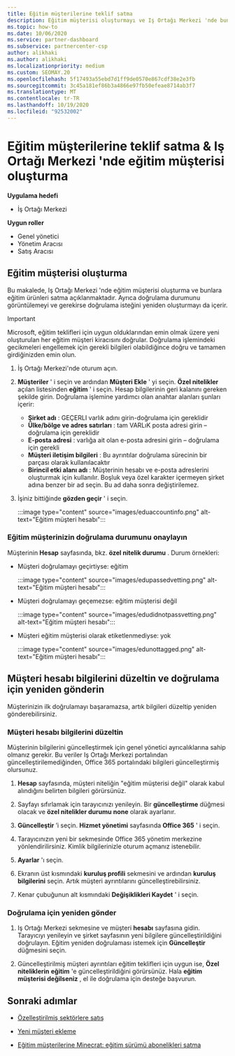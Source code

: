 ```yaml
---
title: Eğitim müşterilerine teklif satma
description: Eğitim müşterisi oluşturmayı ve Iş Ortağı Merkezi 'nde bunlara teklifler satmayı öğrenin. Eğitim müşterinizin doğrulama durumunu onaylamayı içerir.
ms.topic: how-to
ms.date: 10/06/2020
ms.service: partner-dashboard
ms.subservice: partnercenter-csp
author: alikhaki
ms.author: alikhaki
ms.localizationpriority: medium
ms.custom: SEOMAY.20
ms.openlocfilehash: 5f17493a55ebd7d1ff9de0570e867cdf38e2e3fb
ms.sourcegitcommit: 3c45a181ef86b3a4866e97fb50efeae8714ab3f7
ms.translationtype: MT
ms.contentlocale: tr-TR
ms.lasthandoff: 10/19/2020
ms.locfileid: "92532002"
---
```

# <a name="how-to-sell-offers-to-education-customers--how-to-create-an-education-customer-in-partner-center"></a>Eğitim müşterilerine teklif satma & Iş Ortağı Merkezi 'nde eğitim müşterisi oluşturma

**Uygulama hedefi**

- İş Ortağı Merkezi

**Uygun roller**

- Genel yönetici
- Yönetim Aracısı
- Satış Aracısı

## <a name="create-an-education-customer"></a>Eğitim müşterisi oluşturma

Bu makalede, Iş Ortağı Merkezi 'nde eğitim müşterisi oluşturma ve bunlara eğitim ürünleri satma açıklanmaktadır. Ayrıca doğrulama durumunu görüntülemeyi ve gerekirse doğrulama isteğini yeniden oluşturmayı da içerir.

> [!IMPORTANT]
> Microsoft, eğitim teklifleri için uygun olduklarından emin olmak üzere yeni oluşturulan her eğitim müşteri kiracısını doğrular.  Doğrulama işlemindeki gecikmeleri engellemek için gerekli bilgileri olabildiğince doğru ve tamamen girdiğinizden emin olun.

1. İş Ortağı Merkezi'nde oturum açın.

2. **Müşteriler** ' i seçin ve ardından **Müşteri Ekle** ' yi seçin. **Özel nitelikler** açılan listesinden **eğitim** ' i seçin.  Hesap bilgilerinin geri kalanını gereken şekilde girin.  Doğrulama işlemine yardımcı olan anahtar alanları şunları içerir:

   - **Şirket adı** : GEÇERLI varlık adını girin-doğrulama için gereklidir
   - **Ülke/bölge ve adres satırları** : tam VARLıK posta adresi girin – doğrulama için gereklidir
   - **E-posta adresi** : varlığa ait olan e-posta adresini girin – doğrulama için gerekli
   - **Müşteri iletişim bilgileri** : Bu ayrıntılar doğrulama sürecinin bir parçası olarak kullanılacaktır
   - **Birincil etki alanı adı** : Müşterinin hesabı ve e-posta adreslerini oluşturmak için kullanılır.  Boşluk veya özel karakter içermeyen şirket adına benzer bir ad seçin.  Bu ad daha sonra değiştirilemez.

3. İşiniz bittiğinde **gözden geçir** ' i seçin.

   :::image type="content" source="images/eduaccountinfo.png" alt-text="Eğitim müşteri hesabı":::

### <a name="confirm-your-education-customers-verification-status"></a>Eğitim müşterinizin doğrulama durumunu onaylayın

Müşterinin **Hesap** sayfasında, bkz. **özel nitelik durumu** .
Durum örnekleri:

- Müşteri doğrulamayı geçirtiyse: eğitim

   :::image type="content" source="images/edupassedvetting.png" alt-text="Eğitim müşteri hesabı":::

- Müşteri doğrulamayı geçemezse: eğitim müşterisi değil

   :::image type="content" source="images/edudidnotpassvetting.png" alt-text="Eğitim müşteri hesabı":::

- Müşteri eğitim müşterisi olarak etiketlenmediyse: yok

   :::image type="content" source="images/edunottagged.png" alt-text="Eğitim müşteri hesabı":::

## <a name="correct-the-customer-account-info-and-resubmit-for-verification"></a>Müşteri hesabı bilgilerini düzeltin ve doğrulama için yeniden gönderin

Müşterinizin ilk doğrulamayı başaramazsa, artık bilgileri düzeltip yeniden gönderebilirsiniz.

### <a name="correct-the-customer-account-information"></a>Müşteri hesabı bilgilerini düzeltin

Müşterinin bilgilerini güncelleştirmek için genel yönetici ayrıcalıklarına sahip olmanız gerekir. Bu veriler Iş Ortağı Merkezi portalından güncelleştirilemediğinden, Office 365 portalındaki bilgileri güncelleştirmiş olursunuz.

1. **Hesap** sayfasında, müşteri niteliğin "eğitim müşterisi değil" olarak kabul alındığını belirten bilgileri görürsünüz.

2. Sayfayı sıfırlamak için tarayıcınızı yenileyin. Bir **güncelleştirme** düğmesi olacak ve **özel nitelikler durumu** **none** olarak ayarlanır.

3. **Güncelleştir** ’i seçin. **Hizmet yönetimi** sayfasında **Office 365** ' i seçin.

4. Tarayıcınızın yeni bir sekmesinde Office 365 yönetim merkezine yönlendirilirsiniz. Kimlik bilgilerinizle oturum açmanız istenebilir.

5. **Ayarlar** 'ı seçin.

6. Ekranın üst kısmındaki **kuruluş profili** sekmesini ve ardından **kuruluş bilgilerini** seçin. Artık müşteri ayrıntılarını güncelleştirebilirsiniz.

7. Kenar çubuğunun alt kısmındaki **Değişiklikleri Kaydet** ' i seçin.  

### <a name="resubmit-for-verification"></a>Doğrulama için yeniden gönder

1. Iş Ortağı Merkezi sekmesine ve müşteri **hesabı** sayfasına gidin. Tarayıcıyı yenileyin ve şirket sayfasının yeni bilgilere güncelleştirildiğini doğrulayın. Eğitim yeniden doğrulaması istemek için **Güncelleştir** düğmesini seçin.

2. Güncelleştirilmiş müşteri ayrıntıları eğitim teklifleri için uygun ise, **Özel niteliklerin** **eğitim** 'e güncelleştirildiğini görürsünüz. Hala **eğitim müşterisi değilseniz** , el ile doğrulama için desteğe başvurun.

## <a name="next-steps"></a>Sonraki adımlar

- [Özelleştirilmiş sektörlere satış](get-special-pricing-for-offers.md)

- [Yeni müşteri ekleme](add-a-new-customer.md)

- [Eğitim müşterilerine Minecrat: eğitim sürümü abonelikleri satma](minecraft-subscriptions.md)
